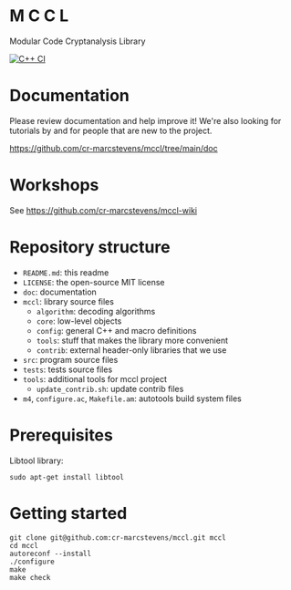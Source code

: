 # M C C L

Modular Code Cryptanalysis Library

[![C++ CI](https://github.com/cr-marcstevens/mccl/actions/workflows/cpp-ci.yml/badge.svg)](https://github.com/cr-marcstevens/mccl/actions/workflows/cpp-ci.yml)

# Documentation

Please review documentation and help improve it!
We're also looking for tutorials by and for people that are new to the project.

https://github.com/cr-marcstevens/mccl/tree/main/doc

# Workshops

See https://github.com/cr-marcstevens/mccl-wiki

# Repository structure

- `README.md`: this readme
- `LICENSE`: the open-source MIT license
- `doc`: documentation
- `mccl`: library source files
  - `algorithm`: decoding algorithms
  - `core`: low-level objects
  - `config`: general C++ and macro definitions
  - `tools`: stuff that makes the library more convenient
  - `contrib`: external header-only libraries that we use
- `src`: program source files
- `tests`: tests source files
- `tools`: additional tools for mccl project
  - `update_contrib.sh`: update contrib files
- `m4`, `configure.ac`, `Makefile.am`: autotools build system files

# Prerequisites

Libtool library:

```
sudo apt-get install libtool
```


# Getting started

```
git clone git@github.com:cr-marcstevens/mccl.git mccl
cd mccl
autoreconf --install
./configure
make
make check
```

